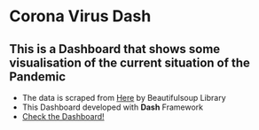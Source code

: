 # Corona Virus Dash
## This is a Dashboard that shows some visualisation of the current situation of the Pandemic
* The data is scraped from [Here](https://www.worldometers.info/coronavirus/) by Beautifulsoup Library
* This Dashboard developed with **Dash** Framework
* [Check the Dashboard!](https://coronadash2021.herokuapp.com/)
